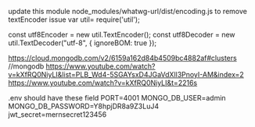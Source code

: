 
update this module node_modules/whatwg-url/dist/encoding.js to remove textEncoder issue
var util= require('util');

const utf8Encoder = new util.TextEncoder();
const utf8Decoder = new util.TextDecoder("utf-8", { ignoreBOM: true });

https://cloud.mongodb.com/v2/6159a162d84b4509bc4882af#clusters //mongodb
https://www.youtube.com/watch?v=kXfRQ0NiyLI&list=PLB_Wd4-5SGAYsxD4JGaVdXll3PnoyI-AM&index=2
https://www.youtube.com/watch?v=kXfRQ0NiyLI&t=2216s

.env should have these field
PORT=4001
MONGO_DB_USER=admin
MONGO_DB_PASSWORD=Y8hpjDR8a9Z3LuJ4
jwt_secret=mernsecret123456
